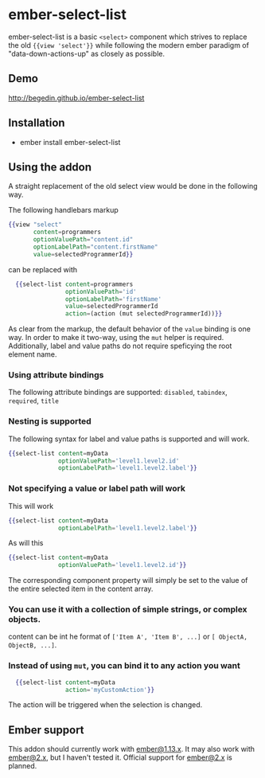 # ember-select-list

ember-select-list is a basic `<select>` component which strives to replace the old `{{view 'select'}}` while following the modern ember paradigm of "data-down-actions-up" as closely as possible.

## Demo

http://begedin.github.io/ember-select-list

## Installation

* ember install ember-select-list

## Using the addon

A straight replacement of the old select view would be done in the following way.

The following handlebars markup

```handlebars
{{view "select"
       content=programmers
       optionValuePath="content.id"
       optionLabelPath="content.firstName"
       value=selectedProgrammerId}}
```

can be replaced with

```handlebars
  {{select-list content=programmers
                optionValuePath='id'
                optionLabelPath='firstName'
                value=selectedProgrammerId
                action=(action (mut selectedProgrammerId))}}

```

As clear from the markup, the default behavior of the `value` binding is one way. In order to make it two-way, using the `mut` helper is required. Additionally, label and value paths do not require speficying the root element name.

### Using attribute bindings

The following attribute bindings are supported: `disabled`, `tabindex`, `required`, `title`


### Nesting is supported

The following syntax for label and value paths is supported and will work.

```handlebars
{{select-list content=myData
              optionValuePath='level1.level2.id'
              optionLabelPath='level1.level2.label'}}
```


### Not specifying a value or label path will work

This will work

```handlebars
{{select-list content=myData
              optionLabelPath='level1.level2.label'}}
```

As will this

```handlebars
{{select-list content=myData
              optionValuePath='level1.level2.id'}}
```

The corresponding component property will simply be set to the value of the entire selected item in the content array.

### You can use it with a collection of simple strings, or complex objects.

content can be int he format of `['Item A', 'Item B', ...]` or `[ ObjectA, ObjectB, ...]`.

### Instead of using `mut`, you can bind it to any action you want

```handlebars
  {{select-list content=myData
                action='myCustomAction'}}

```

The action will be triggered when the selection is changed.

## Ember support

This addon should currently work with ember@1.13.x. It may also work with ember@2.x, but I haven't tested it. Official support for ember@2.x is planned.
